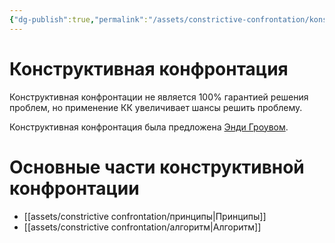 ```yaml
---
{"dg-publish":true,"permalink":"/assets/constrictive-confrontation/konstruktivnaya-konfrontacziya/","title":"Конструктивная конфронтация","tags":["gardenEntry"]}
---
```


# Конструктивная конфронтация

Конструктивная конфронтации не является 100% гарантией решения проблем, но применение КК увеличивает шансы решить проблему.

Конструктивная конфронтация была предложена [Энди Гроувом](https://ru.wikipedia.org/wiki/%D0%93%D1%80%D0%BE%D1%83%D0%B2,_%D0%AD%D0%BD%D0%B4%D1%80%D1%8E).

# Основные части конструктивной конфронтации

- [[assets/constrictive confrontation/принципы\|Принципы]]
- [[assets/constrictive confrontation/алгоритм\|Алгоритм]]
